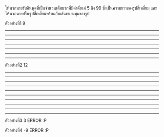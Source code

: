 ให้พวกนายรับอินพุดที่เป็นจำนวนเต็มบวกที่มีค่าตั้งแต่ 5 ถึง 99 ซึ่งเป็นความยาวของรูปสี่เหลี่ยม และให้พวกนายปริ้นรูปสี่เหลี่ยมพร้อมกับเส้นทแยงมุมของรูป

ตัวอย่างที่1
9
*********
* *   * *
*  * *  *
*   *   *
*  * *  *
* *   * *
*********

ตัวอย่างที่2
12
************
* *      * *
*  *    *  *
*   *  *   *
*    **    *
*    **    *
*   *  *   *
*  *    *  *
* *      * *
************

ตัวอย่างที่3
3
ERROR :P

ตัวอย่างที่4
-9
ERROR :P